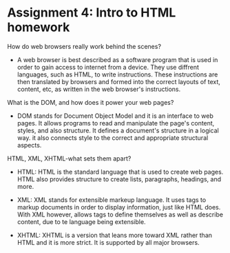 # Assignment 4: Intro to HTML homework

How do web browsers really work behind the scenes?

- A web browser is best described as a software program that is used in order to gain access to internet from a device. They use diffrent languages, such as HTML, to write instructions. These instructions are then translated by browsers and formed into the correct layouts of text, content, etc, as written in the web browser's instructions.

What is the DOM, and how does it power your web pages?

- DOM stands for Document Object Model and it is an interface to web pages. It allows programs to read and manipulate the page's content, styles, and also structure. It defines a document's structure in a logical way. it also connects style to the correct and appropriate structural aspects.

HTML, XML, XHTML-what sets them apart?

- HTML: HTML is the standard language that is used to create web pages. HTML also provides structure to create lists, paragraphs, headings, and more.

- XML: XML stands for extensible markeup language. It uses tags to markup documents in order to display information, just like HTML does. With XML however, allows tags to define themselves as well as describe content, due to te language being extensible.

- XHTML: XHTML is a version that leans more toward XML rather than HTML and it is more strict. It is supported by all major browsers. 
  
